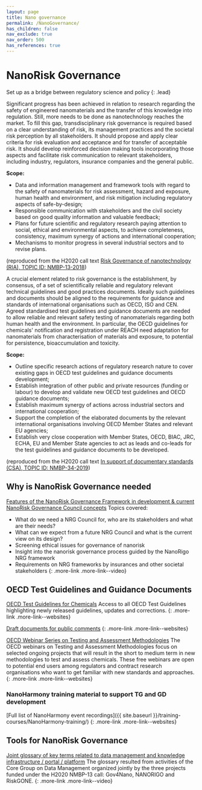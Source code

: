 ```yaml
---
layout: page
title: Nano governance
permalink: /NanoGovernance/
has_children: false
nav_exclude: true
nav_order: 500
has_references: true
---
```


# NanoRisk Governance
Set up as a bridge between regulatory science and policy
{: .lead} 

Significant progress has been achieved in relation to research regarding the safety of engineered nanomaterials and the transfer of this knowledge into regulation. Still, more needs to be done as nanotechnology reaches the market. To fill this gap, transdisciplinary risk governance is required based on a clear understanding of risk, its management practices and the societal risk perception by all stakeholders. It should propose and apply clear criteria for risk evaluation and acceptance and for transfer of acceptable risk. It should develop reinforced decision making tools incorporating those aspects and facilitate risk communication to relevant stakeholders, including industry, regulators, insurance companies and the general public.

__Scope:__
- Data and information management and framework tools with regard to the safety of nanomaterials for risk assessment, hazard and exposure, human health and environment, and risk mitigation including regulatory aspects of safe-by-design;
- Responsible communication with stakeholders and the civil society based on good quality information and valuable feedback;
- Plans for future scientific and regulatory research paying attention to social, ethical and environmental aspects, to achieve completeness, consistency, maximum synergy of actions and international cooperation;
- Mechanisms to monitor progress in several industrial sectors and to revise plans.

(reproduced from the H2020 call text [Risk Governance of nanotechnology (RIA), TOPIC ID: NMBP-13-2018](https://ec.europa.eu/info/funding-tenders/opportunities/portal/screen/opportunities/topic-details/nmbp-13-2018))

A crucial element related to risk governance is the establishment, by consensus, of a set of scientifically reliable and regulatory relevant technical guidelines and good practices documents. Ideally such guidelines and documents should be aligned to the requirements for guidance and standards of international organisations such as OECD, ISO and CEN. Agreed standardised test guidelines and guidance documents are needed to allow reliable and relevant safety testing of nanomaterials regarding both human health and the environment. In particular, the OECD guidelines for chemicals' notification and registration under REACH need adaptation for nanomaterials from characterisation of materials and exposure, to potential for persistence, bioaccumulation and toxicity. 

__Scope:__
- Outline specific research actions of regulatory research nature to cover existing gaps in OECD test guidelines and guidance documents development;
- Establish integration of other public and private resources (funding or labour) to develop and validate new OECD test guidelines and OECD guidance documents;
- Establish maximum synergy of actions across industrial sectors and international cooperation;
- Support the completion of the elaborated documents by the relevant international organisations involving OECD Member States and relevant EU agencies;
- Establish very close cooperation with Member States, OECD, BIAC, JRC, ECHA, EU and Member State agencies to act as leads and co-leads for the test guidelines and guidance documents to be developed.

(reproduced from the H2020 call text [In support of documentary standards (CSA), TOPIC ID: NMBP-34-2019](https://ec.europa.eu/info/funding-tenders/opportunities/portal/screen/opportunities/topic-details/nmbp-13-2018))

## Why is NanoRisk Governance needed
[Features of the NanoRisk Governance Framework in development & current NanoRisk Governance Council concepts](https://www.youtube.com/watch?v=5Q5KcvIFZGI)
Topics covered:
- What do we need a NRG Council for, who are its stakeholders and what are their needs?
- What can we expect from a future NRG Council and what is the current view on its design?
- Screening ethical issues for governance of nanorisk
- Insight into the nanorisk governance process guided by the NanoRigo NRG framework
- Requirements on NRG frameworks by insurances and other societal stakeholders
{: .more-link .more-link--video}

## OECD Test Guidelines and Guidance Documents

[OECD Test Guidelines for Chemicals](https://www.oecd.org/chemicalsafety/testing/oecdguidelinesforthetestingofchemicals.htm)
Access to all OECD Test Guidelines highlighting newly released guidelines, updates and corrections.
{: .more-link .more-link--websites}

[Draft documents for public comments](https://www.oecd.org/chemicalsafety/testing/chemicalstestingdraftoecdguidelinesforthetestingofchemicals-sections1-5.htm)
{: .more-link .more-link--websites}

[OECD Webinar Series on Testing and Assessment Methodologies](https://www.oecd.org/chemicalsafety/testing/webinars-on-testing-and-assessment-methodologies.htm)
The OECD webinars on Testing and Assessment Methodologies focus on selected ongoing projects that will result in the short to medium term in new methodologies to test and assess chemicals. These free webinars are open to potential end users among regulators and contract research organisations who want to get familiar with new standards and approaches. 
{: .more-link .more-link--websites}

### NanoHarmony training material to support TG and GD development
[Full list of NanoHarmony event recordings]({{ site.baseurl }}/training-courses/NanoHarmony-training/)
{: .more-link .more-link--websites}

## Tools for NanoRisk Governance
[Joint glossary of key terms related to data management and knowledge infrastructure / portal / platform](https://h2020-riskgone.github.io/nmbp13-terminology/glossary/)
The glossary resulted from activities of the Core Group on Data Management organized jointly by the three projects funded under the H2020 NMBP-13 call: Gov4Nano, NANORIGO and RiskGONE.
{: .more-link .more-link--video}
